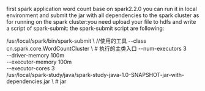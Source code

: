 first spark application word count
base on spark2.2.0
you can run it in local environment and submit the jar with all dependencies to the spark cluster
as for running on the spark cluster:you need upload your file to hdfs and write a script of spark-submit:
the spark-submit script are following:

/usr/local/spark/bin/spark-submit \ //使用的工具
--class cn.spark.core.WordCountCluster \ # 执行的主类入口
--num-executors 3 \
--driver-memory 100m \
--executor-memory 100m \
--executor-cores 3 \
/usr/local/spark-study/java/spark-study-java-1.0-SNAPSHOT-jar-with-dependencies.jar \  # jar